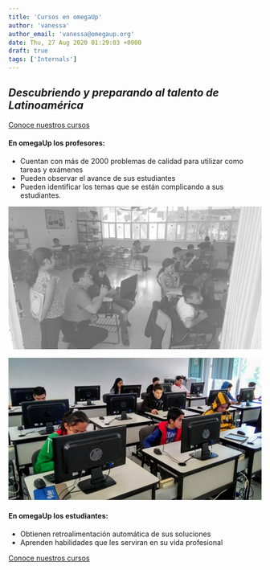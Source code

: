 ```yaml
---
title: 'Cursos en omegaUp'
author: 'vanessa'
author_email: 'vanessa@omegaup.org'
date: Thu, 27 Aug 2020 01:29:03 +0000
draft: true
tags: ['Internals']
---
```


**_Descubriendo y preparando al talento de Latinoamérica_**
-----------------------------------------------------------

[Conoce nuestros cursos](https://omegaup.com/course/)

#### En omegaUp los profesores:

*   Cuentan con más de 2000 problemas de calidad para utilizar como tareas y exámenes
*   Pueden observar el avance de sus estudiantes
*   Pueden identificar los temas que se están complicando a sus estudiantes.

[![](/images/teacher3.jpg)](/images/teacher3.jpg)

[![](/images/OMIPTS-2017.jpg)](/images/OMIPTS-2017.jpg)

#### En omegaUp los estudiantes:

*   Obtienen retroalimentación automática de sus soluciones
*   Aprenden habilidades que les serviran en su vida profesional

[Conoce nuestros cursos](https://omegaup.com/course/)
